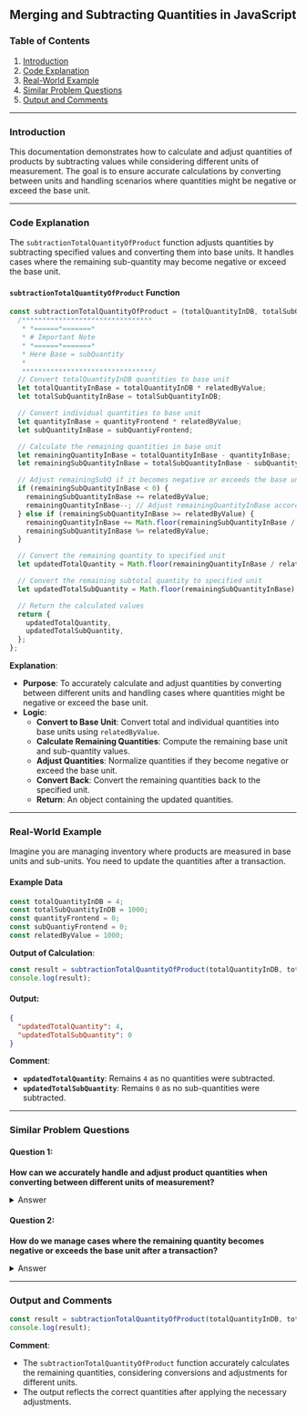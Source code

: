 ## Merging and Subtracting Quantities in JavaScript

### Table of Contents
1. [Introduction](#introduction)
2. [Code Explanation](#code-explanation)
3. [Real-World Example](#real-world-example)
4. [Similar Problem Questions](#similar-problem-questions)
5. [Output and Comments](#output-and-comments)

---

### Introduction

This documentation demonstrates how to calculate and adjust quantities of products by subtracting values while considering different units of measurement. The goal is to ensure accurate calculations by converting between units and handling scenarios where quantities might be negative or exceed the base unit.

---

### Code Explanation

The `subtractionTotalQuantityOfProduct` function adjusts quantities by subtracting specified values and converting them into base units. It handles cases where the remaining sub-quantity may become negative or exceed the base unit.

#### `subtractionTotalQuantityOfProduct` Function
```javascript
const subtractionTotalQuantityOfProduct = (totalQuantityInDB, totalSubQuantityInDB, quantityFrontend, subQuantiyFrontend, relatedByValue = 1) => {
  /********************************
   * *======*=======*
   * # Important Note
   * *======*=======*
   * Here Base = subQuantity
   *
   ********************************/
  // Convert totalQuantityInDB quantities to base unit
  let totalQuantityInBase = totalQuantityInDB * relatedByValue;
  let totalSubQuantityInBase = totalSubQuantityInDB;

  // Convert individual quantities to base unit
  let quantityInBase = quantityFrontend * relatedByValue;
  let subQuantityInBase = subQuantiyFrontend;

  // Calculate the remaining quantities in base unit
  let remainingQuantityInBase = totalQuantityInBase - quantityInBase;
  let remainingSubQuantityInBase = totalSubQuantityInBase - subQuantityInBase;

  // Adjust remainingSubQ if it becomes negative or exceeds the base unit
  if (remainingSubQuantityInBase < 0) {
    remainingSubQuantityInBase += relatedByValue;
    remainingQuantityInBase--; // Adjust remainingQuantityInBase accordingly
  } else if (remainingSubQuantityInBase >= relatedByValue) {
    remainingQuantityInBase += Math.floor(remainingSubQuantityInBase / relatedByValue);
    remainingSubQuantityInBase %= relatedByValue;
  }

  // Convert the remaining quantity to specified unit
  let updatedTotalQuantity = Math.floor(remainingQuantityInBase / relatedByValue);

  // Convert the remaining subtotal quantity to specified unit
  let updatedTotalSubQuantity = Math.floor(remainingSubQuantityInBase);

  // Return the calculated values
  return {
    updatedTotalQuantity,
    updatedTotalSubQuantity,
  };
};
```

**Explanation**:
- **Purpose**: To accurately calculate and adjust quantities by converting between different units and handling cases where quantities might be negative or exceed the base unit.
- **Logic**:
    - **Convert to Base Unit**: Convert total and individual quantities into base units using `relatedByValue`.
    - **Calculate Remaining Quantities**: Compute the remaining base unit and sub-quantity values.
    - **Adjust Quantities**: Normalize quantities if they become negative or exceed the base unit.
    - **Convert Back**: Convert the remaining quantities back to the specified unit.
    - **Return**: An object containing the updated quantities.

---

### Real-World Example

Imagine you are managing inventory where products are measured in base units and sub-units. You need to update the quantities after a transaction.

#### Example Data
```javascript
const totalQuantityInDB = 4;
const totalSubQuantityInDB = 1000;
const quantityFrontend = 0;
const subQuantiyFrontend = 0;
const relatedByValue = 1000;
```

**Output of Calculation**:
```javascript
const result = subtractionTotalQuantityOfProduct(totalQuantityInDB, totalSubQuantityInDB, quantityFrontend, subQuantiyFrontend, relatedByValue);
console.log(result);
```

#### Output:
```json
{
  "updatedTotalQuantity": 4,
  "updatedTotalSubQuantity": 0
}
```

**Comment**:
- **`updatedTotalQuantity`**: Remains `4` as no quantities were subtracted.
- **`updatedTotalSubQuantity`**: Remains `0` as no sub-quantities were subtracted.

---

### Similar Problem Questions

#### Question 1:
**How can we accurately handle and adjust product quantities when converting between different units of measurement?**

<details>
  <summary>Answer</summary>
  Use a function like `subtractionTotalQuantityOfProduct` to convert quantities into a base unit, perform the necessary calculations, and then convert back to the specified unit. This approach ensures accurate handling of quantities and adjustments.
</details>

#### Question 2:
**How do we manage cases where the remaining quantity becomes negative or exceeds the base unit after a transaction?**

<details>
  <summary>Answer</summary>
  Implement logic to adjust the remaining sub-quantity and base quantity. For negative sub-quantities, add the base unit and decrement the base quantity. For quantities exceeding the base unit, adjust accordingly and normalize the remaining sub-quantity.
</details>

---

### Output and Comments

```javascript
const result = subtractionTotalQuantityOfProduct(totalQuantityInDB, totalSubQuantityInDB, quantityFrontend, subQuantiyFrontend, relatedByValue);
console.log(result);
```

**Comment**:
- The `subtractionTotalQuantityOfProduct` function accurately calculates the remaining quantities, considering conversions and adjustments for different units.
- The output reflects the correct quantities after applying the necessary adjustments.
